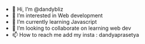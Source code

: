 - 👋 Hi, I’m @dandybliz
- 👀 I’m interested in Web development
- 🌱 I’m currently learning Javascript
- 💞️ I’m looking to collaborate on learning web dev
- 📫 How to reach me add my insta : dandyaprasetya

<!---
dandybliz/dandybliz is a ✨ special ✨ repository because its `README.md` (this file) appears on your GitHub profile.
You can click the Preview link to take a look at your changes.
--->
